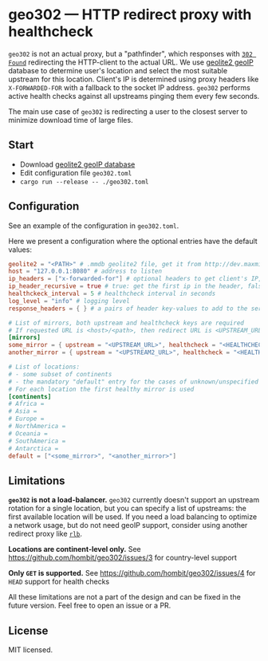 # geo302 — HTTP redirect proxy with healthcheck

`geo302` is not an actual proxy, but a "pathfinder", which responses with [`302 Found`](https://developer.mozilla.org/en-US/docs/Web/HTTP/Status/302) redirecting the HTTP-client to the actual URL.
We use [geolite2 geoIP](https://dev.maxmind.com/geoip/geolite2-free-geolocation-data) database to determine user's location and select the most suitable upstream for this location.
Client's IP is determined using proxy headers like `X-FORWARDED-FOR` with a fallback to the socket IP address.
`geo302` performs active health checks against all upstreams pinging them every few seconds.

The main use case of `geo302` is redirecting a user to the closest server to minimize download time of large files.

## Start

- Download [geolite2 geoIP database](https://dev.maxmind.com/geoip/geolite2-free-geolocation-data)
- Edit configuration file `geo302.toml`
- `cargo run --release -- ./geo302.toml`

## Configuration

See an example of the configuration in `geo302.toml`.

Here we present a configuration where the optional entries have the default values:

```toml
geolite2 = "<PATH>" # .mmdb geolite2 file, get it from http://dev.maxmind.com
host = "127.0.0.1:8080" # address to listen
ip_headers = ["x-forwarded-for"] # optional headers to get client's IP, the first available is used
ip_header_recursive = true # true: get the first ip in the header, false: get the last one
healthckeck_interval = 5 # healthcheck interval in seconds
log_level = "info" # logging level
response_headers = { } # a pairs of header key-values to add to the server reply

# List of mirrors, both upstream and healthcheck keys are required
# If requested URL is <host>/<path>, then redirect URL is <UPSTREAM_URL>/<path>
[mirrors]
some_mirror = { upstream = "<UPSTREAM_URL>", healthcheck = "<HEALTHCHECK_URL>" }
another_mirror = { upstream = "<UPSTREAM2_URL>", healthcheck = "<HEALTHCHECK2_URL>" }

# List of locations:
# - some subset of continents
# - the mandatory "default" entry for the cases of unknown/unspecified client location
# For each location the first healthy mirror is used
[continents]
# Africa = 
# Asia = 
# Europe = 
# NorthAmerica = 
# Oceania = 
# SouthAmerica = 
# Antarctica = 
default = ["<some_mirror>", "<another_mirror>"]

```

## Limitations

**`geo302` is not a load-balancer.** `geo302` currently doesn't support an upstream rotation for a single location, but you can specify a list of upstreams: the first available location will be used.
If you need a load balancing to optimize a network usage, but do not need geoIP support, consider using another redirect proxy like [`rlb`](https://github.com/umputun/rlb).

**Locations are continent-level only.** See https://github.com/hombit/geo302/issues/3 for country-level support

**Only `GET` is supported.** See https://github.com/hombit/geo302/issues/4 for `HEAD` support for health checks

All these limitations are not a part of the design and can be fixed in the future version. Feel free to open an issue or a PR.

## License

MIT licensed.